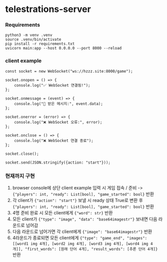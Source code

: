 # telestrations-server

### Requirements
```
python3 -m venv .venv
source .venv/bin/activate
pip install -r requirements.txt
uvicorn main:app --host 0.0.0.0 --port 8000 --reload
```

### client example
```
const socket = new WebSocket("ws://hzzz.site:8000/game");

socket.onopen = () => {
    console.log("✅ WebSocket 연결됨!");
};

socket.onmessage = (event) => {
    console.log("📩 받은 메시지:", event.data);
};

socket.onerror = (error) => {
    console.log("❌ WebSocket 오류:", error);
};

socket.onclose = () => {
    console.log("❌ WebSocket 연결 종료");
};
```

```
socket.close();
```
```
socket.send(JSON.stringify({action: "start"}));
```

### 현재까지 구현
1. browser console에 상단 client example 입력 시 게임 접속 / 준비 -> `{"players": int, "ready": List[bool], "game_started": bool}` 반환
2. 각 client가 `{"action": "start"}` 보낼 시 ready 상태 True로 변환 후 `{"players": int, "ready": List[bool], "game_started": bool}` 반환
3. 4명 준비 완료 시 모든 client에게 `{"word": str}` 반환
4. 모든 client가 `{"type": "image", "data": "base64imagestr"}` 보내면 다음 라운드로 넘어감
5. 다음 라운드로 넘어가면 각 client에게 `{"image": "base64imagestr"}` 반환
6. 4라운드가 종료되면 모든 client에게 `{"type": "game_end", "images": [[word1 img 4개], [word2 img 4개], [word3 img 4개], [word4 img 4개]], "first_words": [원래 단어 4개], "result_words": [추론 단어 4개]}` 반환